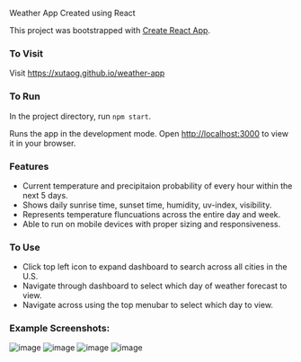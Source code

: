 Weather App Created using React

This project was bootstrapped with [Create React App](https://github.com/facebook/create-react-app).

### To Visit

Visit https://xutaog.github.io/weather-app

### To Run

In the project directory, run `npm start`.

Runs the app in the development mode.
Open [http://localhost:3000](http://localhost:3000) to view it in your browser.

### Features
* Current temperature and precipitaion probability of every hour within the next 5 days.
* Shows daily sunrise time, sunset time, humidity, uv-index, visibility.
* Represents temperature fluncuations across the entire day and week.
* Able to run on mobile devices with proper sizing and responsiveness.

### To Use
* Click top left icon to expand dashboard to search across all cities in the U.S.
* Navigate through dashboard to select which day of weather forecast to view.
* Navigate across using the top menubar to select which day to view.

### Example Screenshots:
![image](https://github.com/XutaoG/weather-app/assets/138334441/36965c03-1498-4f57-958f-60302012fd4e)
![image](https://github.com/XutaoG/weather-app/assets/138334441/02352882-c87a-4bed-a98b-2c46d7afd4da)
![image](https://github.com/XutaoG/weather-app/assets/138334441/061f7893-da10-421f-aa5d-93d2c59f487a)
![image](https://github.com/XutaoG/weather-app/assets/138334441/097d68d2-e22b-4846-af48-7ff4642e2b5d)
